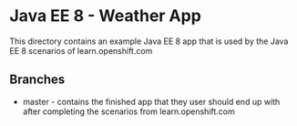 # Java EE 8 - Weather App
This directory contains an example Java EE 8 app that is used by the Java EE 8 scenarios of learn.openshift.com

## Branches

- master - contains the finished app that they user should end up with after completing the scenarios from learn.openshift.com

